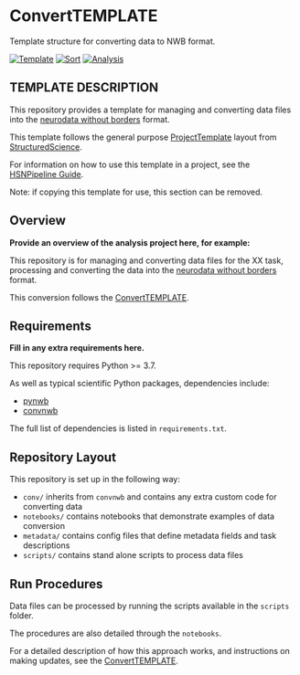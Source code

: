 # ConvertTEMPLATE

Template structure for converting data to NWB format.

[![Template](https://img.shields.io/badge/template-HSNPipeline/ConvertTEMPLATE-yellow.svg)](https://github.com/HSNPipeline/ConvertTEMPLATE)
[![Sort](https://img.shields.io/badge/analysis-SortTEMPLATE-lightgrey)](https://github.com/HSNPipeline/SortTEMPLATE)
[![Analysis](https://img.shields.io/badge/analysis-AnalyzeTEMPLATE-lightgrey)](https://github.com/HSNPipeline/AnalyzeTEMPLATE)

## TEMPLATE DESCRIPTION

This repository provides a template for managing and converting data files into the
[neurodata without borders](https://www.nwb.org/) format.

This template follows the general purpose
[ProjectTemplate](https://github.com/structuredscience/ProjectTemplate)
layout from
[StructuredScience](https://github.com/structuredscience/).

For information on how to use this template in a project, see the
[HSNPipeline Guide](https://github.com/HSNPipeline/Overview/blob/main/Guide.md).

Note: if copying this template for use, this section can be removed.

## Overview

**Provide an overview of the analysis project here, for example:**

This repository is for managing and converting data files for the XX task,
processing and converting the data into the
[neurodata without borders](https://www.nwb.org/) format.

This conversion follows the [ConvertTEMPLATE](https://github.com/HSNPipeline/ConvertTEMPLATE).

## Requirements

**Fill in any extra requirements here.**

This repository requires Python >= 3.7.

As well as typical scientific Python packages, dependencies include:

- [pynwb](https://github.com/NeurodataWithoutBorders/pynwb)
- [convnwb](https://github.com/HSNPipeline/convnwb)

The full list of dependencies is listed in `requirements.txt`.

## Repository Layout

This repository is set up in the following way:

- `conv/` inherits from `convnwb` and contains any extra custom code for converting data
- `notebooks/` contains notebooks that demonstrate examples of data conversion
- `metadata/` contains config files that define metadata fields and task descriptions
- `scripts/` contains stand alone scripts to process data files

## Run Procedures

Data files can be processed by running the scripts available in the `scripts` folder.

The procedures are also detailed through the `notebooks`.

For a detailed description of how this approach works, and instructions on making
updates, see the [ConvertTEMPLATE](https://github.com/HSNPipeline/ConvertTEMPLATE).
